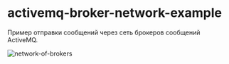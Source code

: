 # activemq-broker-network-example
Пример отправки сообщений через сеть брокеров сообщений ActiveMQ.

![network-of-brokers](D:\work\idea-workspaces\activemq-broker-network-example\network-of-brokers.png)
